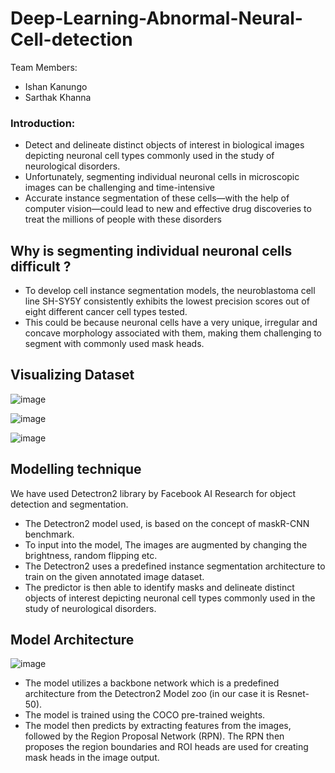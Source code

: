 # Deep-Learning-Abnormal-Neural-Cell-detection
Team Members:
- Ishan Kanungo
- Sarthak Khanna

### Introduction:

* Detect and delineate distinct objects of interest in biological images depicting neuronal cell types commonly used in the study of neurological disorders.
* Unfortunately, segmenting individual neuronal cells in microscopic images can be challenging and time-intensive
* Accurate instance segmentation of these cells—with the help of computer vision—could lead to new and effective drug discoveries to treat the millions of people with these disorders

## Why is segmenting individual neuronal cells difficult ?
* To develop cell instance segmentation models, the neuroblastoma cell line SH-SY5Y consistently exhibits the lowest precision scores out of eight different cancer cell types tested. 
* This could be because neuronal cells have a very unique, irregular and concave morphology associated with them, making them challenging to segment with commonly used mask heads.

## Visualizing Dataset

![image](https://user-images.githubusercontent.com/78380617/152316352-a6c0cf1a-00b3-40cc-8c53-0b46c693057a.png)

![image](https://user-images.githubusercontent.com/78380617/152316504-eabd6513-8cce-4961-b68d-0f3653a4b883.png)

![image](https://user-images.githubusercontent.com/78380617/152316569-331226ba-6fa0-40bd-8416-825b037eae82.png)

## Modelling technique
We have used Detectron2 library by Facebook AI Research for object detection and segmentation.
* The Detectron2 model used, is based on the concept of maskR-CNN benchmark. 
* To input into the model, The images are augmented by changing the brightness, random flipping etc. 
* The Detectron2 uses a predefined instance segmentation architecture to train on the given annotated image dataset. 
* The predictor is then able to identify masks and delineate distinct objects of interest depicting neuronal cell types commonly used in the study of neurological disorders.

## Model Architecture
![image](https://user-images.githubusercontent.com/78380617/152316984-9ac158e8-4539-4730-9770-e590337c3e1a.png)

* The model utilizes a backbone network which is a predefined architecture from the Detectron2 Model zoo (in our case it is Resnet-50). 
* The model is trained using the COCO pre-trained weights. 
* The model then predicts by extracting features from the images, followed by the Region Proposal Network (RPN). The RPN then proposes the region boundaries and ROI heads are used for creating mask heads in the image output.

